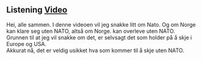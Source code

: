 ## Listening [Video](https://www.youtube.com/watch?v=RbJodUXWwl4)

Hei, alle sammen. I denne videoen vil jeg snakke litt om Nato. Og om Norge kan klare seg uten NATO, altså om Norge. kan overleve uten NATO.  
Grunnen til at jeg vil snakke om det, er selvsagt det som holder på å skje i Europe og USA.  
Akkurat nå, det er veldig usikket hva som kommer til å skje uten NATO. 


